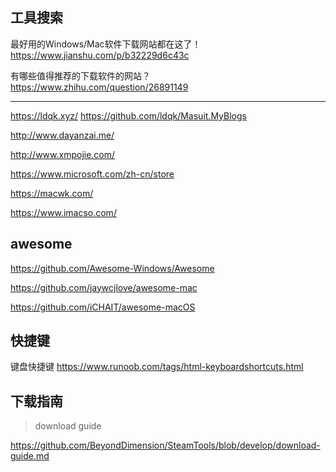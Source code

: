 ## 工具搜索

最好用的Windows/Mac软件下载网站都在这了！  
https://www.jianshu.com/p/b32229d6c43c

有哪些值得推荐的下载软件的网站？  
https://www.zhihu.com/question/26891149

------

<i class="fa fa-windows"></i> <i class="fa fa-apple"></i> https://ldqk.xyz/ <i class="fa fa-github"></i> https://github.com/ldqk/Masuit.MyBlogs

<i class="fa fa-windows"></i> http://www.dayanzai.me/

<i class="fa fa-windows"></i> http://www.xmpojie.com/

<i class="fa fa-windows"></i> https://www.microsoft.com/zh-cn/store

<i class="fa fa-apple"></i> https://macwk.com/

<i class="fa fa-apple"></i> https://www.imacso.com/

## awesome

<i class="fa fa-windows"></i> https://github.com/Awesome-Windows/Awesome

<i class="fa fa-apple"></i> https://github.com/jaywcjlove/awesome-mac

<i class="fa fa-apple"></i> https://github.com/iCHAIT/awesome-macOS

## 快捷键

键盘快捷键 https://www.runoob.com/tags/html-keyboardshortcuts.html

## 下载指南

> download guide

https://github.com/BeyondDimension/SteamTools/blob/develop/download-guide.md
